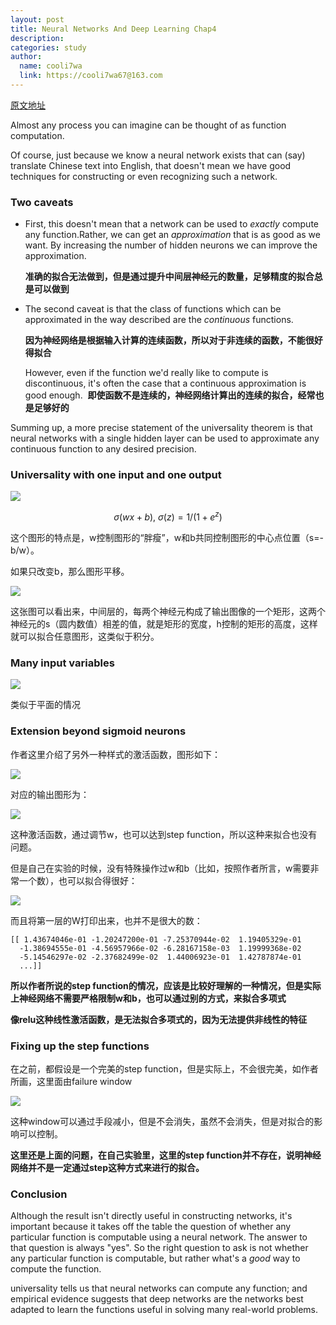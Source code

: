 ```yaml
---
layout: post
title: Neural Networks And Deep Learning Chap4
description:
categories: study
author:
  name: cooli7wa
  link: https://cooli7wa67@163.com
---
```

<script type="text/javascript" src="https://cdn.mathjax.org/mathjax/latest/MathJax.js?config=default"></script>

[原文地址](http://neuralnetworksanddeeplearning.com/chap4.html)

Almost any process you can imagine can be thought of as function computation. 

Of course, just because we know a neural network exists that can (say) translate Chinese text into English, that doesn't mean we have good techniques for constructing or even recognizing such a network.

### Two caveats

- First, this doesn't mean that a network can be used to *exactly* compute any function.Rather, we can get an *approximation* that is as good as we want. By increasing the number of hidden neurons we can improve the approximation.

  **准确的拟合无法做到，但是通过提升中间层神经元的数量，足够精度的拟合总是可以做到**

- The second caveat is that the class of functions which can be approximated in the way described are the *continuous* functions.

  **因为神经网络是根据输入计算的连续函数，所以对于非连续的函数，不能很好得拟合**

  However, even if the function we'd really like to compute is discontinuous, it's often the case that a continuous approximation is good enough. 
  **即使函数不是连续的，神经网络计算出的连续的拟合，经常也是足够好的**

Summing up, a more precise statement of the universality theorem is that neural networks with a single hidden layer can be used to approximate any continuous function to any desired precision.



### Universality with one input and one output

![]({{site.baseurl}}/images/md/chap4_1.png)

$$\sigma(wx+b), \ \sigma(z)=1/(1+e^{z})$$

这个图形的特点是，w控制图形的“胖瘦”，w和b共同控制图形的中心点位置（s=-b/w）。

如果只改变b，那么图形平移。

![]({{site.baseurl}}/images/md/chap4_2.png)

这张图可以看出来，中间层的，每两个神经元构成了输出图像的一个矩形，这两个神经元的s（圆内数值）相差的值，就是矩形的宽度，h控制的矩形的高度，这样就可以拟合任意图形，这类似于积分。



### Many input variables

![]({{site.baseurl}}/images/md/chap4_3.png)

类似于平面的情况

### Extension beyond sigmoid neurons

作者这里介绍了另外一种样式的激活函数，图形如下：

![]({{site.baseurl}}/images/md/chap4_4.png)

对应的输出图形为：

![]({{site.baseurl}}/images/md/chap4_5.png)

这种激活函数，通过调节w，也可以达到step function，所以这种来拟合也没有问题。

但是自己在实验的时候，没有特殊操作过w和b（比如，按照作者所言，w需要非常一个数），也可以拟合得很好：

![]({{site.baseurl}}/images/md/chap4_6.png)

而且将第一层的W打印出来，也并不是很大的数：

```
[[ 1.43674046e-01 -1.20247200e-01 -7.25370944e-02  1.19405329e-01
  -1.38694555e-01 -4.56957966e-02 -6.28167158e-03  1.19999368e-02
  -5.14546297e-02 -2.37682499e-02  1.44006923e-01  1.42787874e-01
  ...]]
```

**所以作者所说的step function的情况，应该是比较好理解的一种情况，但是实际上神经网络不需要严格限制w和b，也可以通过别的方式，来拟合多项式**

**像relu这种线性激活函数，是无法拟合多项式的，因为无法提供非线性的特征**



### Fixing up the step functions

在之前，都假设是一个完美的step function，但是实际上，不会很完美，如作者所画，这里面由failure window

![]({{site.baseurl}}/images/md/chap4_7.png)

这种window可以通过手段减小，但是不会消失，虽然不会消失，但是对拟合的影响可以控制。

**这里还是上面的问题，在自己实验里，这里的step function并不存在，说明神经网络并不是一定通过step这种方式来进行的拟合。**



### Conclusion

Although the result isn't directly useful in constructing networks, it's important because it takes off the table the question of whether any particular function is computable using a neural network. The answer to that question is always "yes". So the right question to ask is not whether any particular function is computable, but rather what's a *good* way to compute the function.

universality tells us that neural networks can compute any function; and empirical evidence suggests that deep networks are the networks best adapted to learn the functions useful in solving many real-world problems.